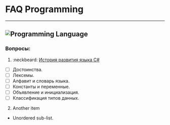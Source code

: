 # FAQ Programming

--------------------------------------------------------------------------------

## ![Programming Language](https://d1ywbwqv5var5z.cloudfront.net/courses/images/000/000/021/original/C_.png?1441376908)

### Вопросы:

1. :neckbeard: [История развития языка C#](http://github.com)

  - [ ] Достоинства.
  - [ ] Лексемы.
  - [ ] Алфавит и словарь языка.
  - [ ] Константы и переменные.
  - [ ] Объявление и инициализация.
  - [ ] Классификация типов данных.

2. Another item

  - Unordered sub-list.
